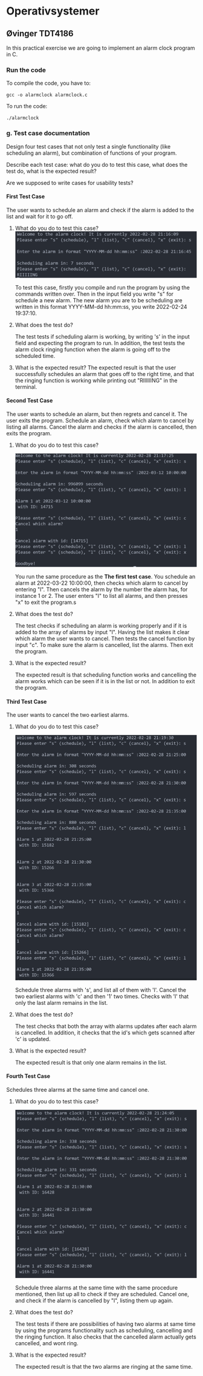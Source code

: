 # Operativsystemer

## Øvinger TDT4186

In this practical exercise we are going to implement an alarm clock program in C.

### Run the code

To compile the code, you have to:

```
gcc -o alarmclock alarmclock.c
```

To run the code:

```
./alarmclock
```

### g. Test case documentation

Design four test cases that not only test a single functionality (like scheduling an alarm), but combination of functions of your program.

Describe each test case: what do you do to test this case, what does the test do, what is the expected result?

Are we supposed to write cases for usability tests?

#### First Test Case

The user wants to schedule an alarm and check if the alarm is added to the list and wait for it to go off.

1. What do you do to test this case?
   ![first_case](oving1/test_1.png)

   To test this case, firstly you compile and run the program by using the commands written over. Then in the input field you write "s" for schedule a new alarm. The new alarm you are to be scheduling are written in this format YYYY-MM-dd hh:mm:ss, you write 2022-02-24 19:37:10.

2. What does the test do?

   The test tests if scheduling alarm is working, by writing 's' in the input field and expecting the program to run. In addition, the test tests the alarm clock ringing function when the alarm is going off to the scheduled time.

3. What is the expected result?
   The expected result is that the user successfully schedules an alarm that goes off to the right time, and that the ringing function is working while printing out "RIIIIIING" in the terminal.

#### Second Test Case

The user wants to schedule an alarm, but then regrets and cancel it. The user exits the program.
Schedule an alarm, check which alarm to cancel by listing all alarms. Cancel the alarm and checks if the alarm is cancelled, then exits the program.

1. What do you do to test this case?

   ![second_case](oving1/test_2.png)

   You run the same procedure as the **The first test case**. You schedule an alarm at 2022-03-22 10:00:00, then checks which alarm to cancel by entering "l". Then cancels the alarm by the number the alarm has, for instance 1 or 2. The user enters "l" to list all alarms, and then presses "x" to exit the program.s

2. What does the test do?

   The test checks if scheduling an alarm is working properly and if it is added to the array of alarms by input "l". Having the list makes it clear which alarm the user wants to cancel. Then tests the cancel function by input "c". To make sure the alarm is cancelled, list the alarms. Then exit the program.

3. What is the expected result?

   The expected result is that scheduling function works and cancelling the alarm works which can be seen if it is in the list or not. In addition to exit the program.

#### Third Test Case

The user wants to cancel the two earliest alarms.

1. What do you do to test this case?

   ![third_case](oving1/test_3.png)

   Schedule three alarms with 's', and list all of them with 'l'. Cancel the two earliest alarms with 'c' and then '1' two times. Checks with 'l' that only the last alarm remains in the list.

2. What does the test do?

   The test checks that both the array with alarms updates after each alarm is cancelled. In addition, it checks that the id's which gets scanned after 'c' is updated.

3. What is the expected result?

   The expected result is that only one alarm remains in the list.

#### Fourth Test Case

Schedules three alarms at the same time and cancel one.

1. What do you do to test this case?

   ![fourth_case](oving1/test_4.png)

   Schedule three alarms at the same time with the same procedure mentioned, then list up all to check if they are scheduled. Cancel one, and check if the alarm is cancelled by "l", listing them up again.

2. What does the test do?

   The test tests if there are possibilities of having two alarms at same time by using the programs functionality such as scheduling, cancelling and the ringing function. It also checks that the cancelled alarm actually gets cancelled, and wont ring.

3. What is the expected result?

   The expected result is that the two alarms are ringing at the same time.
